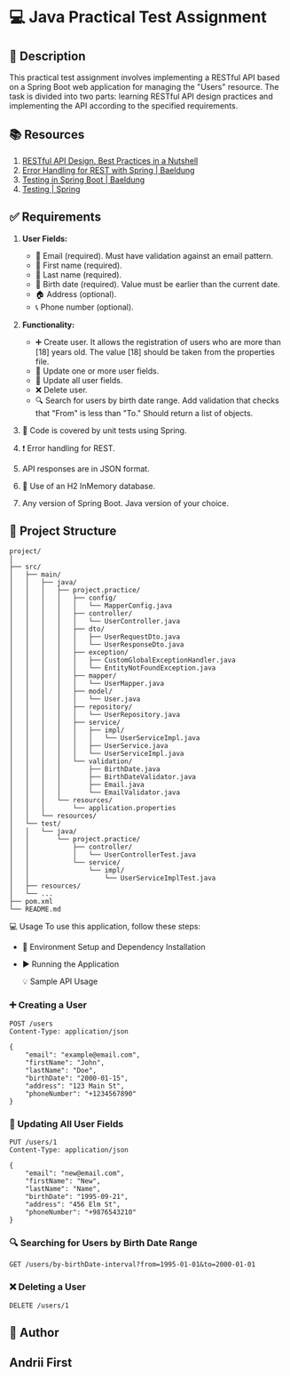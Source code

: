 # :computer: Java Practical Test Assignment

## :page_facing_up: Description

This practical test assignment involves implementing a RESTful API based on a Spring Boot web application for managing the "Users" resource. The task is divided into two parts: learning RESTful API design practices and implementing the API according to the specified requirements.

## :books: Resources

1. [RESTful API Design. Best Practices in a Nutshell](#)
2. [Error Handling for REST with Spring | Baeldung](#)
3. [Testing in Spring Boot | Baeldung](#)
4. [Testing | Spring](#)

## :white_check_mark: Requirements

1. **User Fields:**
   - :email: Email (required). Must have validation against an email pattern.
   - :man: First name (required).
   - :woman: Last name (required).
   - :calendar: Birth date (required). Value must be earlier than the current date.
   - :house: Address (optional).
   - :telephone_receiver: Phone number (optional).

2. **Functionality:**
   - :heavy_plus_sign: Create user. It allows the registration of users who are more than [18] years old. The value [18] should be taken from the properties file.
   - :arrows_counterclockwise: Update one or more user fields.
   - :arrows_counterclockwise: Update all user fields.
   - :x: Delete user.
   - :mag: Search for users by birth date range. Add validation that checks that "From" is less than "To." Should return a list of objects.

3. :bookmark_tabs: Code is covered by unit tests using Spring.
4. :exclamation: Error handling for REST.
5. API responses are in JSON format.
6. :floppy_disk: Use of an H2 InMemory database.
7. Any version of Spring Boot. Java version of your choice.

## :file_folder: Project Structure

```plaintext
project/
│
├── src/
│   ├── main/
│   │   ├── java/
│   │   │   ├── project.practice/
│   │   │   │   ├── config/
│   │   │   │   │   └── MapperConfig.java
│   │   │   │   ├── controller/
│   │   │   │   │   └── UserController.java
│   │   │   │   ├── dto/
│   │   │   │   │   ├── UserRequestDto.java
│   │   │   │   │   └── UserResponseDto.java
│   │   │   │   ├── exception/
│   │   │   │   │   ├── CustomGlobalExceptionHandler.java
│   │   │   │   │   └── EntityNotFoundException.java
│   │   │   │   ├── mapper/
│   │   │   │   │   └── UserMapper.java
│   │   │   │   ├── model/
│   │   │   │   │   └── User.java
│   │   │   │   ├── repository/
│   │   │   │   │   └── UserRepository.java
│   │   │   │   ├── service/
│   │   │   │   │   ├── impl/
│   │   │   │   │   │   └── UserServiceImpl.java
│   │   │   │   │   ├── UserService.java
│   │   │   │   │   └── UserServiceImpl.java
│   │   │   │   └── validation/
│   │   │   │       ├── BirthDate.java
│   │   │   │       ├── BirthDateValidator.java
│   │   │   │       ├── Email.java
│   │   │   │       └── EmailValidator.java
│   │   │   └── resources/
│   │   │       └── application.properties
│   │   └── resources/
│   └── test/
│   │   └── java/
│   │       └── project.practice/
│   │           ├── controller/
│   │           │   └── UserControllerTest.java
│   │           └── service/
│   │               └── impl/
│   │                   └── UserServiceImplTest.java
│   ├── resources/
│   └── ...
├── pom.xml
└── README.md
```

:computer: Usage
To use this application, follow these steps:

- :wrench: Environment Setup and Dependency Installation
- :arrow_forward: Running the Application


  :bulb: Sample API Usage
  
### :heavy_plus_sign: Creating a User
```
POST /users
Content-Type: application/json

{
    "email": "example@email.com",
    "firstName": "John",
    "lastName": "Doe",
    "birthDate": "2000-01-15",
    "address": "123 Main St",
    "phoneNumber": "+1234567890"
}
```

### :arrows_counterclockwise: Updating All User Fields

```
PUT /users/1
Content-Type: application/json

{
    "email": "new@email.com",
    "firstName": "New",
    "lastName": "Name",
    "birthDate": "1995-09-21",
    "address": "456 Elm St",
    "phoneNumber": "+9876543210"
}
```

### :mag: Searching for Users by Birth Date Range

```
GET /users/by-birthDate-interval?from=1995-01-01&to=2000-01-01
```

### :x: Deleting a User

```
DELETE /users/1
```

## :bust_in_silhouette: Author
## Andrii First
